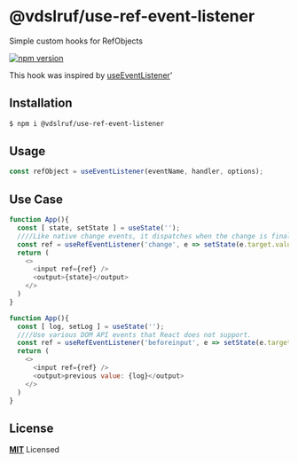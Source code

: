 # @vdslruf/use-ref-event-listener

Simple custom hooks for RefObjects

[![npm version](https://badge.fury.io/js/@vdslruf%2Fuse-ref-event-listener.svg)](https://badge.fury.io/js/@vdslruf%2Fuse-ref-event-listener)

This hook was inspired by [useEventListener](https://github.com/donavon/use-event-listener)'

## Installation

```bash
$ npm i @vdslruf/use-ref-event-listener
```

## Usage

```js
const refObject = useEventListener(eventName, handler, options);
```

## Use Case

```js
function App(){
  const [ state, setState ] = useState('');
  ////Like native change events, it dispatches when the change is finalized.
  const ref = useRefEventListener('change', e => setState(e.target.value));
  return (
    <>
      <input ref={ref} />
      <output>{state}</output>
    </>
  )
}
```

```js
function App(){
  const [ log, setLog ] = useState('');
  ////Use various DOM API events that React does not support.
  const ref = useRefEventListener('beforeinput', e => setState(e.target.value));
  return (
    <>
      <input ref={ref} />
      <output>previous value: {log}</output> 
    </>
  )
}
```


## License

**[MIT](LICENSE)** Licensed
